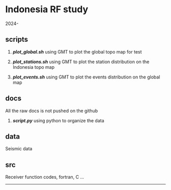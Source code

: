 # Indonesia RF study
2024-

## **scripts** 
1. ***plot_global.sh***
using GMT to plot the global topo map for test

3. ***plot_stations.sh***
using GMT to plot the station distribution on the Indonesia topo map

5. ***plot_events.sh***
using GMT to plot the events distribution on the global map

## **docs**
All the raw docs is not pushed on the github
1. ***script.py***
using python to organize the data

## **data**
Seismic data

## **src**
Receiver function codes, fortran, C ...

----
